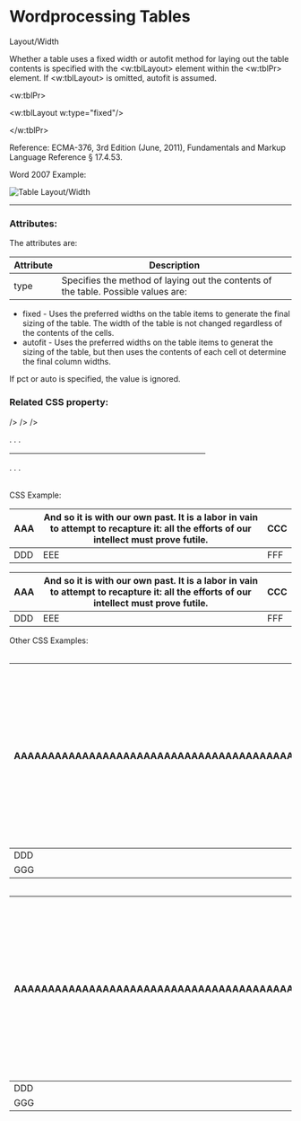 # Wordprocessing Tables

Layout/Width

Whether a table uses a fixed width or autofit method for laying out the table contents is specified with the <w:tblLayout> element within the <w:tblPr> element. If <w:tblLayout> is omitted, autofit is assumed.

<w:tblPr>

<w:tblLayout w:type="fixed"/>

</w:tblPr>

Reference: ECMA-376, 3rd Edition (June, 2011), Fundamentals and Markup Language Reference § 17.4.53.

Word 2007 Example:

![Table Layout/Width](images\wp-tableLayout-1.gif)

---

### Attributes:

The attributes are:

| Attribute | Description                                                                        |
| --------- | ---------------------------------------------------------------------------------- |
| type      | Specifies the method of laying out the contents of the table. Possible values are: |

- fixed \- Uses the preferred widths on the table items to generate the final sizing of the table. The width of the table is not changed regardless of the contents of the cells.
- autofit \- Uses the preferred widths on the table items to generat the sizing of the table, but then uses the contents of each cell ot determine the final column widths.

If pct or auto is specified, the value is ignored.

### Related CSS property:

<table>

<col width=200>/>

<col width=100>/>

<col width=50>/>

<tr>

. . .

</tr>

</table>

<table>

<tr>

. . .

</tr>

</table>

CSS Example:

| AAA | And so it is with our own past. It is a labor in vain to attempt to recapture it: all the efforts of our intellect must prove futile. | CCC |
| --- | ------------------------------------------------------------------------------------------------------------------------------------- | --- |
| DDD | EEE                                                                                                                                   | FFF |

| AAA | And so it is with our own past. It is a labor in vain to attempt to recapture it: all the efforts of our intellect must prove futile. | CCC |
| --- | ------------------------------------------------------------------------------------------------------------------------------------- | --- |
| DDD | EEE                                                                                                                                   | FFF |

Other CSS Examples:

<table style="table-layout: fixed; width: 200px;">

| AAAAAAAAAAAAAAAAAAAAAAAAAAAAAAAAAAAAAAAAAAAAAAAAAAAAAAAAAAAAAAAAAAAAAA | And so it is with our own past. It is a labor in vain to attempt to recapture it: all the efforts of our intellect must prove futile. | CCC |
| ---------------------------------------------------------------------- | ------------------------------------------------------------------------------------------------------------------------------------- | --- |
| DDD                                                                    | EEE                                                                                                                                   | FFF |
| GGG                                                                    | HHH                                                                                                                                   | III |

<table style="width: 200px;">

| AAAAAAAAAAAAAAAAAAAAAAAAAAAAAAAAAAAAAAAAAAAAAAAAAAAAAAAAAAAAAAAAAAAAAAA | And so it is with our own past. It is a labor in vain to attempt to recapture it: all the efforts of our intellect must prove futile. | CCC |
| ----------------------------------------------------------------------- | ------------------------------------------------------------------------------------------------------------------------------------- | --- |
| DDD                                                                     | EEE                                                                                                                                   | FFF |
| GGG                                                                     | HHH                                                                                                                                   | III |
